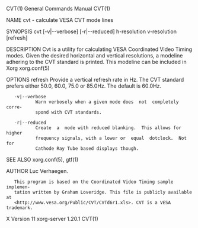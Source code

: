 CVT(1)                     General Commands Manual                     CVT(1)

NAME
       cvt - calculate VESA CVT mode lines

SYNOPSIS
       cvt [-v|--verbose] [-r|--reduced] h-resolution v-resolution [refresh]

DESCRIPTION
       Cvt  is a utility for calculating VESA Coordinated Video Timing modes.
       Given the desired horizontal  and  vertical  resolutions,  a  modeline
       adhering to the CVT standard is printed. This modeline can be included
       in Xorg xorg.conf(5)

OPTIONS
       refresh Provide a vertical refresh  rate  in  Hz.   The  CVT  standard
               prefers  either  50.0,  60.0,  75.0 or 85.0Hz.  The default is
               60.0Hz.

       -v|--verbose
               Warn verbosely when a given mode does  not  completely  corre‐
               spond with CVT standards.

       -r|--reduced
               Create  a  mode with reduced blanking.  This allows for higher
               frequency signals, with a lower or  equal  dotclock.  Not  for
               Cathode Ray Tube based displays though.

SEE ALSO
       xorg.conf(5), gtf(1)

AUTHOR
       Luc Verhaegen.

       This program is based on the Coordinated Video Timing sample implemen‐
       tation written by Graham Loveridge. This file is publicly available at
       <http://www.vesa.org/Public/CVT/CVTd6r1.xls>. CVT is a VESA trademark.

X Version 11                  xorg-server 1.20.1                       CVT(1)
